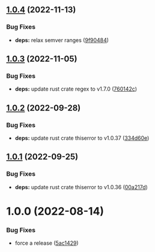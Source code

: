## [1.0.4](https://github.com/EricCrosson/sanitize-git-ref/compare/v1.0.3...v1.0.4) (2022-11-13)


### Bug Fixes

* **deps:** relax semver ranges ([9f90484](https://github.com/EricCrosson/sanitize-git-ref/commit/9f90484e726d1977949ed9ff1490e836d98499df))

## [1.0.3](https://github.com/EricCrosson/sanitize-git-ref/compare/v1.0.2...v1.0.3) (2022-11-05)


### Bug Fixes

* **deps:** update rust crate regex to v1.7.0 ([760142c](https://github.com/EricCrosson/sanitize-git-ref/commit/760142c6f9c80e422f2c4410e825421a7b303537))

## [1.0.2](https://github.com/EricCrosson/sanitize-git-ref/compare/v1.0.1...v1.0.2) (2022-09-28)


### Bug Fixes

* **deps:** update rust crate thiserror to v1.0.37 ([334d60e](https://github.com/EricCrosson/sanitize-git-ref/commit/334d60e55c67f2583a4faae6915d7d05bef02c44))

## [1.0.1](https://github.com/EricCrosson/sanitize-git-ref/compare/v1.0.0...v1.0.1) (2022-09-25)


### Bug Fixes

* **deps:** update rust crate thiserror to v1.0.36 ([00a217d](https://github.com/EricCrosson/sanitize-git-ref/commit/00a217d698b13d2f72482ea8850aeaa8846c2dce))

# 1.0.0 (2022-08-14)


### Bug Fixes

* force a release ([5ac1429](https://github.com/EricCrosson/sanitize-git-ref/commit/5ac142968f14cd1c45e8ed004f54a12608eebe2c))
